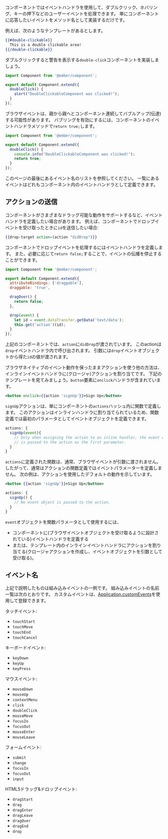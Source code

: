 <!--
You can respond to user events on your component like double-clicking, hovering,
and key presses through event handlers. Simply implement the name of the event
you want to respond to as a method on your component.
-->

コンポーネントではイベントハンドラを使用して、ダブルクリック、ホバリング、キーの押下などのユーザーイベントを処理できます。
単にコンポーネントに応答したいイベントをメソッド名として実装するだけです。

<!--
For example, imagine we have a template like this:
-->

例えば、次のようなテンプレートがあるとします。

```hbs
{{#double-clickable}}
  This is a double clickable area!
{{/double-clickable}}
```

<!--
Let's implement `double-clickable` such that when it is
clicked, an alert is displayed:
-->

ダブルクリックすると警告を表示する`double-click`コンポーネントを実装しましょう。

```app/components/double-clickable.js
import Component from '@ember/component';

export default Component.extend({
  doubleClick() {
    alert("DoubleClickableComponent was clicked!");
  }
});
```

<!--
Browser events may bubble up the DOM which potentially target parent component(s)
in succession. To enable bubbling `return true;` from the event handler method
in your component.
-->

ブラウザイベントは、親から親へとコンポーネント連続してバブルアップ(伝達)する可能性があります。
バブリングを有効にするには、コンポーネントのイベントハンドラメソッドで`return true;`します。

```app/components/double-clickable.js
import Component from '@ember/component';

export default Component.extend({
  doubleClick() {
    console.info("DoubleClickableComponent was clicked!");
    return true;
  }
});
```

<!--
See the list of event names at the end of this page. Any event can be defined
as an event handler in your component.
-->

このページの最後にあるイベント名のリストを参照してください。
一覧にあるイベントはどれもコンポーネント内のイベントハンドラとして定義できます。

<!--
## Sending Actions
-->

## アクションの送信

<!--
In some cases your component needs to define event handlers, perhaps to support
various draggable behaviors. For example, a component may need to send an `id`
when it receives a drop event:
-->

コンポーネントがさまざまなドラッグ可能な動作をサポートするなど、イベントハンドラを定義したい場合があります。
例えば、コンポーネントでドロップイベントを受け取ったときに`id`を送信したい場合:

```hbs
{{drop-target action=(action "didDrop")}}
```

<!--
You can define the component's event handlers to manage the drop event.
And if you need to, you may also stop events from bubbling, by using
`return false;`.
-->

コンポーネントでドロップイベントを処理するにはイベントハンドラを定義します。
また、必要に応じて`return false;`することで、イベントの伝播を停止することができます。

```app/components/drop-target.js
import Component from '@ember/component';

export default Component.extend({
  attributeBindings: ['draggable'],
  draggable: 'true',

  dragOver() {
    return false;
  },

  drop(event) {
    let id = event.dataTransfer.getData('text/data');
    this.get('action')(id);
  }
});
```

<!--
In the above component, `didDrop` is the `action` passed in. This action is
called from the `drop` event handler and passes one argument to the action -
the `id` value found through the `drop` event object.
-->

上記のコンポーネントでは、`action`に`didDrop`が渡されています。
このactionは`drop`イベントハンドラ内で呼び出されます。
引数には`drop`イベントオブジェクトから得た`id`の値が渡されます。

<!--
Another way to preserve native event behaviors and use an action, is to
assign a (closure) action to an inline event handler. Consider the
template below which includes an `onclick` handler on a `button` element:
-->

ブラウザネイティブのイベント動作を保ったままアクションを使う他の方法は、インラインイベントハンドラに(クロージャ)アクションを割り当てです。
下記のテンプレートを見てみましょう。`button`要素に`onclick`ハンドラが含まれています。

```hbs
<button onclick={{action 'signUp'}}>Sign Up</button>
```

<!--
The `signUp` action is simply a function defined on the `actions` hash
of a component. Since the action is assigned to an inline handler, the
function definition can define the event object as its first parameter.
-->

`signUp`アクションは、単にコンポーネントの`actions`ハッシュ内に関数で定義します。
このアクションはインラインハンドラに割り当てられているため、関数定義では最初のパラメータとしてイベントオブジェクトを定義できます。

```js
actions: {
  signUp(event){
  	// Only when assigning the action to an inline handler, the event object
    // is passed to the action as the first parameter.
  }
}
```

<!--
The normal behavior for a function defined in `actions` does not receive the
browser event as an argument. So, the function definition for the action cannot
define an event parameter. The following example demonstrates the
default behavior using an action.
-->

`actions`に定義された関数は、通常、ブラウザイベントが引数に渡されません。
したがって、通常はアクションの関数定義ではイベントパラメーターを定義しません。
次の例は、アクションを使用したデフォルトの動作を示しています。

```hbs
<button {{action 'signUp'}}>Sign Up</button>
```

```js
actions: {
  signUp() {
    // No event object is passed to the action.
  }
}
```

<!--
To utilize an `event` object as a function parameter:
-->

`event`オブジェクトを関数パラメータとして使用するには、

<!--
- Define the event handler in the component (which is designed to receive the
  browser event object).
- Or, assign an action to an inline event handler in the template (which
  creates a closure action and does receive the event object as an argument).
-->

- コンポーネントに(ブラウザイベントオブジェクトを受け取るように設計されている)イベントハンドラを定義する
- または、テンプレート内のインラインイベントハンドラにアクションを割り当てる(クロージャアクションを作成し、イベントオブジェクトを引数として受け取る)。


<!--
## Event Names
-->

## イベント名

<!--
The event handling examples described above respond to one set of events.
The names of the built-in events are listed below. Custom events can be
registered by using [Application.customEvents](https://www.emberjs.com/api/ember/release/classes/Application/properties/customEvents?anchor=customEvents).
-->

上記で説明したものは組み込みイベントの一例です。
組み込みイベントの名前一覧は次のとおりです。
カスタムイベントは、[Application.customEvents](https://www.emberjs.com/api/ember/release/classes/Application/properties/customEvents?anchor=customEvents)を使用して登録できます。

<!--
Touch events:
-->

タッチイベント:

* `touchStart`
* `touchMove`
* `touchEnd`
* `touchCancel`

<!--
Keyboard events
-->

キーボードイベント:

* `keyDown`
* `keyUp`
* `keyPress`

<!--
Mouse events
-->

マウスイベント:

* `mouseDown`
* `mouseUp`
* `contextMenu`
* `click`
* `doubleClick`
* `mouseMove`
* `focusIn`
* `focusOut`
* `mouseEnter`
* `mouseLeave`

<!--
Form events:
-->

フォームイベント:

* `submit`
* `change`
* `focusIn`
* `focusOut`
* `input`

<!--
HTML5 drag and drop events:
-->

HTML5ドラッグ&ドロップイベント:

* `dragStart`
* `drag`
* `dragEnter`
* `dragLeave`
* `dragOver`
* `dragEnd`
* `drop`
